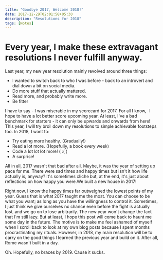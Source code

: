 ```yaml
---
title: "Goodbye 2017, Welcome 2018!"
date: 2017-12-29T02:01:58+05:30
description: "Resolutions for 2018"
tags: [Notes]
---
```


# Every year, I make these extravagant resolutions I never fulfill anyway. 

 Last year, my new year resolution mainly revolved around three things: 
 * I wanted to switch back to who I was before - back to an introvert and dial down a bit on social media. 
 * Do more stuff that actually mattered.
 * Read more, and probably write more.
 * Be fitter
 
I have to say - I was miserable in my scorecard for 2017. For all I know,  I hope to have a lot better score upcoming year. At least, I've a bad benchmark for starters - it can only be upwards and onwards from here! This year, I will try broil down my resolutions to simple achievable footsteps too. In 2018, I want to: 
* Try eating more healthy. (Gradually!)
* Read a lot more. (Hopefully, a book every week)
* Code a lot lot lot more! ( :( )
* A surprise!
  
All in all, 2017 wasn't that bad after all. Maybe, it was the year of setting up pace for me. There were sad times and happy times but isn't it how life actually is, anyway? It's sometimes cliche but, at the end, it's just about reflections on how happy you were.We built a new house in 2017!
  
Right now, I know the happy times far outweighed the lowest points of my year. Guess that is what 2017 taught me the most. You can choose to be what you want; as long as you have the willingness to control it. Sometimes, I just think we give ourselves no chance even before the fight is actually lost, and we go on to lose arbitrarily. The new year won't change the fact that I'm still lazy. But at least, I hope this post will come back to haunt me some day in the future. The motive is to make me feel ashamed of myself when I scroll back to look at my own blog posts because I spent months procrastinating my rituals. However, in 2018, my main resolution will be to carry on the good things I learned the previous year and build on it. After all, Rome wasn't built in a day. 
   
Oh. Hopefully, no braces by 2019. Cause it sucks.